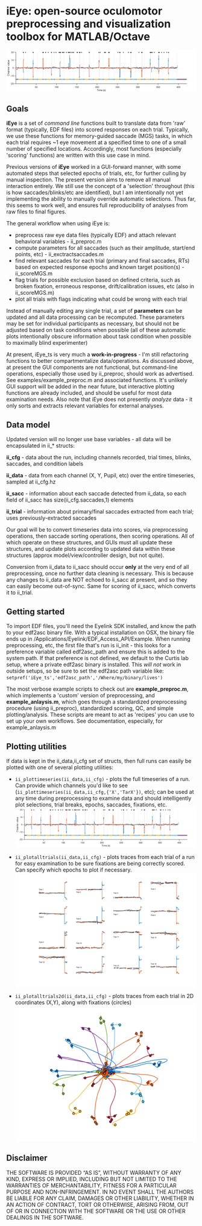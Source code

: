 # iEye: open-source oculomotor preprocessing and visualization toolbox for MATLAB/Octave


![Example traces](examples/exfmri_r01_preproc_timeseries.png "Example timeseries")

## Goals
**iEye** is a set of *command line* functions built to translate data from 'raw' format (typically, EDF files) into scored responses on each trial. Typically, we use these functions for memory-guided saccade (MGS) tasks, in which each trial requires ~1 eye movement at a specified time to one of a small number of specified locations. Accordingly, most functions (especially 'scoring' functions) are written with this use case in mind.

Previous versions of **iEye** worked in a GUI-forward manner, with some automated steps that selected epochs of trials, etc, for further culling by manual inspection. The present version aims to remove all manual interaction entirely. We still use the concept of a 'selection' throughout (this is how saccades/blinks/etc are identified), but I am intentionally not yet implementing the ability to manually override automatic selections. Thus far, this seems to work well, and ensures full reproducibility of analyses from raw files to final figures.

The general workflow when using iEye is:
- preprocess raw eye data files (typically EDF) and attach relevant behavioral variables - ii_preproc.m
- compute parameters for all saccades (such as their amplitude, start/end points, etc) - ii_exctractsaccades.m
- find relevant saccades for each trial (primary and final saccades, RTs) based on expected response epochs and known target position(s) - ii_scoreMGS.m
- flag trials for possible exclusion based on defined criteria, such as broken fixation, erroneous response, drift/calibration issues, etc (also in ii_scoreMGS.m)
- plot all trials with flags indicating what could be wrong with each trial

Instead of manually editing any single trial, a set of **parameters** can be updated and all data processing can be recomputed. These parameters may be set for individual participants as necessary, but should not be adjusted based on task conditions when possible (all of these automatic plots intentionally obscure information about task condition when possible to maximally blind experimenter)

At present, iEye_ts is very much a **work-in-progress** - I'm still refactoring functions to better compartmentalize data/operations. As discussed above, at present the GUI components are not functional, but command-line operations, especially those used by ii_preproc, should work as advertised. See examples/example_preproc.m and associated functions. It's unlikely GUI support will be added in the near future, but interactive plotting functions are already included, and should be useful for most data examination needs. Also note that iEye does not presently *analyze* data - it only sorts and extracts relevant variables for external analyses.

## Data model
Updated version will no longer use base variables - all data will be encapsulated in ii_* structs:

**ii_cfg** - data about the run, including channels recorded, trial times, blinks, saccades, and condition labels

**ii_data** - data from each channel (X, Y, Pupil, etc) over the entire timeseries, sampled at ii_cfg.hz

**ii_sacc** - information about each saccade detected from ii_data, so each field of ii_sacc has size(ii_cfg.saccades,1) elements

**ii_trial** - information about primary/final saccades extracted from each trial; uses previously-extracted saccades

Our goal will be to convert timeseries data into scores, via preprocessing operations, then saccade sorting operations, then scoring operations. All of which operate on these structures, and GUIs must all update these structures, and update plots according to updated data within these structures (approx model/view/controller design, but not quite).

Conversion from ii_data to ii_sacc should occur **only** at the very end of all preprocessing, once no further data cleaning is necessary. This is because any changes to ii_data are NOT echoed to ii_sacc at present, and so they can easily become out-of-sync. Same for scoring of ii_sacc, which converts it to ii_trial.


## Getting started
To import EDF files, you'll need the Eyelink SDK installed, and know the path to your edf2asc binary file. With a typical installation on OSX, the binary file ends up in /Applications/Eyelink/EDF_Access_API/Example. When running preprocessing, etc, the first file that's run is ii_init - this looks for a preference variable called edf2asc_path and ensure this is added to the system path. If that preference is not defined, we default to the Curtis lab setup, where a private edf2asc binary is installed. This *will not* work in outside setups, so be sure to set the edf2asc path variable like:
`setpref('iEye_ts','edf2asc_path','/Where/my/binary/lives')`

The most verbose example scripts to check out are **example_preproc.m**, which implements a 'custom' version of preprocessing, and **example_anlaysis.m**, which goes through a standardized preprocessing procedure (using ii_preproc), standardized scoring, QC, and simple plotting/analysis. These scripts are meant to act as 'recipes' you can use to set up your own workflows. See documentation, especially, for example_anlaysis.m

## Plotting utilities
If data is kept in the ii_data,ii_cfg set of structs, then full runs can easily be plotted with one of several plotting utilities:

- `ii_plottimeseries(ii_data,ii_cfg)` - plots the full timeseries of a run. Can provide which channels you'd like to see (`ii_plottimeseries(ii_data,ii_cfg,{'X','TarX'})`, etc); can be used at any time during preprocessing to examine data and should intelligently plot selections, trial breaks, epochs, saccades, fixations, etc. ![Example traces](examples/exfmri_r01_preproc_timeseries.png "Example timeseries")

- `ii_plotalltrials(ii_data,ii_cfg)` - plots traces from each trial of a run for easy examination to be sure fixations are being correctly scored. Can specify which epochs to plot if necessary. ![example trials](examples/exfmri_r01_preproc.png)

- `ii_plotalltrials2d(ii_data,ii_cfg)` - plots traces from each trial in 2D coordinates (X,Y), along with fixations (circles) ![2d traces](examples/example_run.png)


## Disclaimer

THE SOFTWARE IS PROVIDED “AS IS”, WITHOUT WARRANTY OF ANY KIND, EXPRESS OR IMPLIED, INCLUDING BUT NOT LIMITED TO THE WARRANTIES OF MERCHANTABILITY, FITNESS FOR A PARTICULAR PURPOSE AND NON-INFRINGEMENT. IN NO EVENT SHALL THE AUTHORS BE LIABLE FOR ANY CLAIM, DAMAGES OR OTHER LIABILITY, WHETHER IN AN ACTION OF CONTRACT, TORT OR OTHERWISE, ARISING FROM, OUT OF OR IN CONNECTION WITH THE SOFTWARE OR THE USE OR OTHER DEALINGS IN THE SOFTWARE.
